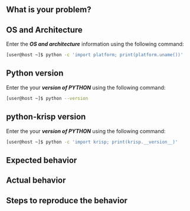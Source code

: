 ## What is your problem?


## OS and Architecture

Enter the ___OS and architecture___ information using the following command: 

```bash
[user@host ~]$ python -c 'import platform; print(platform.uname())'
```

## Python version

Enter the your ___version of PYTHON___ using the following command: 

```bash
[user@host ~]$ python --version
```

## python-krisp version

Enter the your ___version of PYTHON___ using the following command: 

```bash
[user@host ~]$ python -c 'import krisp; print(krisp.__version__)'
```

## Expected behavior


## Actual behavior


## Steps to reproduce the behavior


